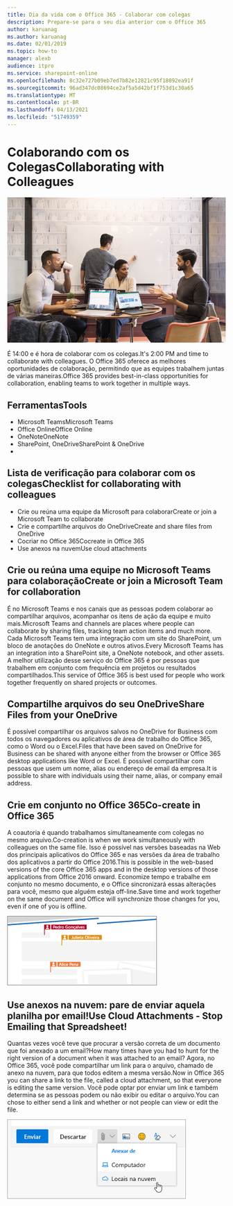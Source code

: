 ```yaml
---
title: Dia da vida com o Office 365 - Colaborar com colegas
description: Prepare-se para o seu dia anterior com o Office 365
author: karuanag
ms.author: karuanag
ms.date: 02/01/2019
ms.topic: how-to
manager: alexb
audience: itpro
ms.service: sharepoint-online
ms.openlocfilehash: 8c32e727b09eb7ed7b82e12821c95f18092ea91f
ms.sourcegitcommit: 96ad347dc08694ce2af5a5d42bf1f753d1c30a65
ms.translationtype: MT
ms.contentlocale: pt-BR
ms.lasthandoff: 04/13/2021
ms.locfileid: "51749359"
---
```

# <a name="collaborating-with-colleagues"></a><span data-ttu-id="3be10-103">Colaborando com os Colegas</span><span class="sxs-lookup"><span data-stu-id="3be10-103">Collaborating with Colleagues</span></span>

![Visual de deslocamento](media/ditl_collab.png)

<span data-ttu-id="3be10-105">É 14:00 e é hora de colaborar com os colegas.</span><span class="sxs-lookup"><span data-stu-id="3be10-105">It's 2:00 PM and time to collaborate with colleagues.</span></span> <span data-ttu-id="3be10-106">O Office 365 oferece as melhores oportunidades de colaboração, permitindo que as equipes trabalhem juntas de várias maneiras.</span><span class="sxs-lookup"><span data-stu-id="3be10-106">Office 365 provides best-in-class opportunities for collaboration, enabling teams to work together in multiple ways.</span></span> 

## <a name="tools"></a><span data-ttu-id="3be10-107">Ferramentas</span><span class="sxs-lookup"><span data-stu-id="3be10-107">Tools</span></span>
- <span data-ttu-id="3be10-108">Microsoft Teams</span><span class="sxs-lookup"><span data-stu-id="3be10-108">Microsoft Teams</span></span>
- <span data-ttu-id="3be10-109">Office Online</span><span class="sxs-lookup"><span data-stu-id="3be10-109">Office Online</span></span>
- <span data-ttu-id="3be10-110">OneNote</span><span class="sxs-lookup"><span data-stu-id="3be10-110">OneNote</span></span>
- <span data-ttu-id="3be10-111">SharePoint, OneDrive</span><span class="sxs-lookup"><span data-stu-id="3be10-111">SharePoint & OneDrive</span></span>
- 
## <a name="checklist-for-collaborating-with-colleagues"></a><span data-ttu-id="3be10-112">Lista de verificação para colaborar com os colegas</span><span class="sxs-lookup"><span data-stu-id="3be10-112">Checklist for collaborating with colleagues</span></span>
- <span data-ttu-id="3be10-113">Crie ou reúna uma equipe da Microsoft para colaborar</span><span class="sxs-lookup"><span data-stu-id="3be10-113">Create or join a Microsoft Team to collaborate</span></span>
- <span data-ttu-id="3be10-114">Crie e compartilhe arquivos do OneDrive</span><span class="sxs-lookup"><span data-stu-id="3be10-114">Create and share files from OneDrive</span></span> 
- <span data-ttu-id="3be10-115">Cocriar no Office 365</span><span class="sxs-lookup"><span data-stu-id="3be10-115">Cocreate in Office 365</span></span> 
- <span data-ttu-id="3be10-116">Use anexos na nuvem</span><span class="sxs-lookup"><span data-stu-id="3be10-116">Use cloud attachments</span></span>

## <a name="create-or-join-a-microsoft-team-for-collaboration"></a><span data-ttu-id="3be10-117">Crie ou reúna uma equipe no Microsoft Teams para colaboração</span><span class="sxs-lookup"><span data-stu-id="3be10-117">Create or join a Microsoft Team for collaboration</span></span>

<span data-ttu-id="3be10-118">É no Microsoft Teams e nos canais que as pessoas podem colaborar ao compartilhar arquivos, acompanhar os itens de ação da equipe e muito mais.</span><span class="sxs-lookup"><span data-stu-id="3be10-118">Microsoft Teams and channels are places where people can collaborate by sharing files, tracking team action items and much more.</span></span> <span data-ttu-id="3be10-119">Cada Microsoft Teams tem uma integração com um site do SharePoint, um bloco de anotações do OneNote e outros ativos.</span><span class="sxs-lookup"><span data-stu-id="3be10-119">Every Microsoft Teams has an integration into a SharePoint site, a OneNote notebook, and other assets.</span></span> <span data-ttu-id="3be10-120">A melhor utilização desse serviço do Office 365 é por pessoas que trabalhem em conjunto com frequência em projetos ou resultados compartilhados.</span><span class="sxs-lookup"><span data-stu-id="3be10-120">This service of Office 365 is best used for people who work together frequently on shared projects or outcomes.</span></span> 

## <a name="share-files-from-your-onedrive"></a><span data-ttu-id="3be10-121">Compartilhe arquivos do seu OneDrive</span><span class="sxs-lookup"><span data-stu-id="3be10-121">Share Files from your OneDrive</span></span>
<span data-ttu-id="3be10-122">É possível compartilhar os arquivos salvos no OneDrive for Business com todos os navegadores ou aplicativos de área de trabalho do Office 365, como o Word ou o Excel.</span><span class="sxs-lookup"><span data-stu-id="3be10-122">Files that have been saved on OneDrive for Business can be shared with anyone either from the browser or Office 365 desktop applications like Word or Excel.</span></span> <span data-ttu-id="3be10-123">É possível compartilhar com pessoas que usem um nome, alias ou endereço de email da empresa.</span><span class="sxs-lookup"><span data-stu-id="3be10-123">It is possible to share with individuals using their name, alias, or company email address.</span></span> 

## <a name="co-create-in-office-365"></a><span data-ttu-id="3be10-124">Crie em conjunto no Office 365</span><span class="sxs-lookup"><span data-stu-id="3be10-124">Co-create in Office 365</span></span>
<span data-ttu-id="3be10-125">A coautoria é quando trabalhamos simultaneamente com colegas no mesmo arquivo.</span><span class="sxs-lookup"><span data-stu-id="3be10-125">Co-creation is when we work simultaneously with colleagues on the same file.</span></span> <span data-ttu-id="3be10-126">Isso é possível nas versões baseadas na Web dos principais aplicativos do Office 365 e nas versões da área de trabalho dos aplicativos a partir do Office 2016.</span><span class="sxs-lookup"><span data-stu-id="3be10-126">This is possible in the web-based versions of the core Office 365 apps and in the desktop versions of those applications from Office 2016 onward.</span></span>  <span data-ttu-id="3be10-127">Economize tempo e trabalhe em conjunto no mesmo documento, e o Office sincronizará essas alterações para você, mesmo que alguém esteja off-line.</span><span class="sxs-lookup"><span data-stu-id="3be10-127">Save time and work together on the same document and Office will synchronize those changes for you, even if one of you is offline.</span></span> 

![Coautoria no Word](media/ditl_coauth.png)

## <a name="use-cloud-attachments---stop-emailing-that-spreadsheet"></a><span data-ttu-id="3be10-129">Use anexos na nuvem: pare de enviar aquela planilha por email!</span><span class="sxs-lookup"><span data-stu-id="3be10-129">Use Cloud Attachments - Stop Emailing that Spreadsheet!</span></span>
<span data-ttu-id="3be10-130">Quantas vezes você teve que procurar a versão correta de um documento que foi anexado a um email?</span><span class="sxs-lookup"><span data-stu-id="3be10-130">How many times have you had to hunt for the right version of a document when it was attached to an email?</span></span> <span data-ttu-id="3be10-131">Agora, no Office 365, você pode compartilhar um link para o arquivo, chamado de anexo na nuvem, para que todos editem a mesma versão.</span><span class="sxs-lookup"><span data-stu-id="3be10-131">Now in Office 365 you can share a link to the file, called a cloud attachment, so that everyone is editing the same version.</span></span>  <span data-ttu-id="3be10-132">Você pode optar por enviar um link e também determina se as pessoas podem ou não exibir ou editar o arquivo.</span><span class="sxs-lookup"><span data-stu-id="3be10-132">You can chose to either send a link and whether or not people can view or edit the file.</span></span> 

![Anexos na Nuvem](media/ditl_cloudattach.png)

